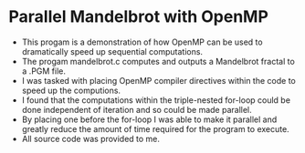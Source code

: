 # Parallel Mandelbrot with OpenMP

- This progam is a demonstration of how OpenMP can be used to dramatically speed up sequential computations.
- The progam mandelbrot.c computes and outputs a Mandelbrot fractal to a .PGM file.
- I was tasked with placing OpenMP compiler directives within the code to speed up the computions.
- I found that the computations within the triple-nested for-loop could be done independent of iteration and so could be made parallel.
- By placing one before the for-loop I was able to make it parallel and greatly reduce the amount of time required for the program to execute.
- All source code was provided to me.